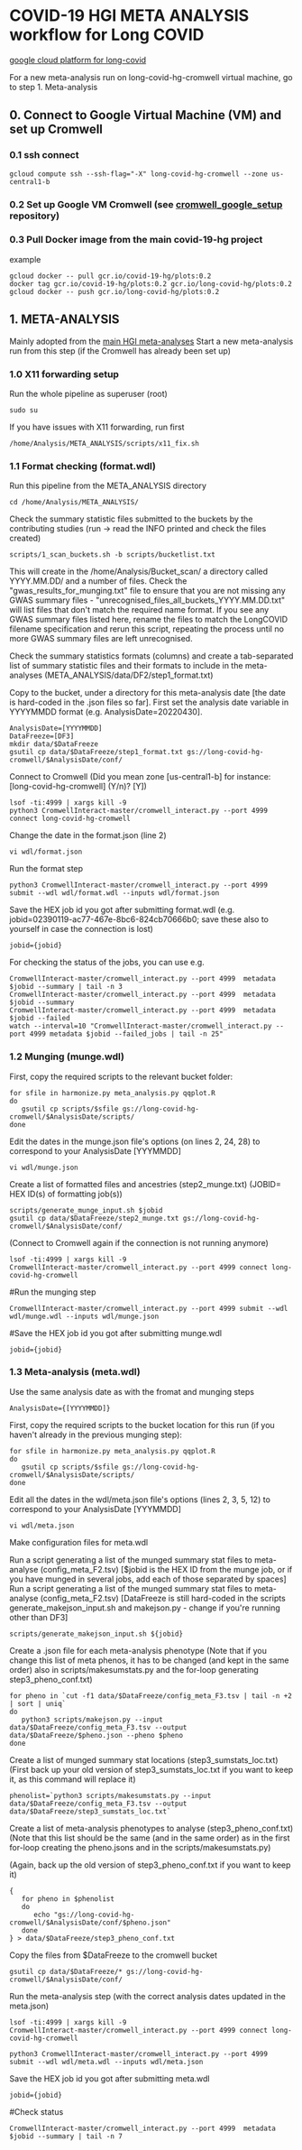 # COVID-19 HGI META ANALYSIS workflow for Long COVID

[google cloud platform for long-covid](https://console.cloud.google.com/home/dashboard?project=long-covid-hg)

For a new meta-analysis run on long-covid-hg-cromwell virtual machine, go to step 1. Meta-analysis

## 0. Connect to Google Virtual Machine (VM) and set up Cromwell

### 0.1 ssh connect 

`gcloud compute ssh --ssh-flag="-X" long-covid-hg-cromwell --zone us-central1-b`

### 0.2 Set up Google VM Cromwell (see [cromwell_google_setup](https://github.com/long-covid-hg/cromwell_google_setup) repository)

### 0.3 Pull Docker image from the main covid-19-hg project

example
```
gcloud docker -- pull gcr.io/covid-19-hg/plots:0.2
docker tag gcr.io/covid-19-hg/plots:0.2 gcr.io/long-covid-hg/plots:0.2
gcloud docker -- push gcr.io/long-covid-hg/plots:0.2
```

## 1. META-ANALYSIS
Mainly adopted from the [main HGI meta-analyses](https://github.com/covid19-hg/META_ANALYSIS)
Start a new meta-analysis run from this step (if the Cromwell has already been set up)

### 1.0 X11 forwarding setup

Run the whole pipeline as superuser (root)
```
sudo su
```

If you have issues with X11 forwarding, run first
```
/home/Analysis/META_ANALYSIS/scripts/x11_fix.sh
```

### 1.1 Format checking (format.wdl)

Run this pipeline from the META_ANALYSIS directory
```
cd /home/Analysis/META_ANALYSIS/
```

Check the summary statistic files submitted to the buckets by the contributing studies (run -> read the INFO printed and check the files created)
```
scripts/1_scan_buckets.sh -b scripts/bucketlist.txt
```
This will create in the /home/Analysis/Bucket_scan/ a directory called YYYY.MM.DD/ and a number of files. Check the "gwas_results_for_munging.txt" file to ensure that you are not missing any GWAS summary files - "unrecognised_files_all_buckets_YYYY.MM.DD.txt" will list files that don't match the required name format. If you see any GWAS summary files listed here, rename the files to match the LongCOVID filename specification and rerun this script, repeating the process until no more GWAS summary files are left unrecognised.

Check the summary statistics formats (columns) and create a tab-separated list of summary statistic files and their formats to include in the meta-analyses (META_ANALYSIS/data/DF2/step1_format.txt)

Copy to the bucket, under a directory for this meta-analysis date [the date is hard-coded in the .json files so far]. First set the analysis date variable in YYYYMMDD format (e.g. AnalysisDate=20220430].
```
AnalysisDate=[YYYYMMDD]
DataFreeze=[DF3]
mkdir data/$DataFreeze
gsutil cp data/$DataFreeze/step1_format.txt gs://long-covid-hg-cromwell/$AnalysisDate/conf/
```

Connect to Cromwell 
(Did you mean zone [us-central1-b] for instance: [long-covid-hg-cromwell] (Y/n)? [Y])
```
lsof -ti:4999 | xargs kill -9
python3 CromwellInteract-master/cromwell_interact.py --port 4999 connect long-covid-hg-cromwell
```

Change the date in the format.json (line 2)
```
vi wdl/format.json
```

Run the format step
```
python3 CromwellInteract-master/cromwell_interact.py --port 4999 submit --wdl wdl/format.wdl --inputs wdl/format.json
```

Save the HEX job id you got after submitting format.wdl (e.g. jobid=02390119-ac77-467e-8bc6-824cb70666b0; save these also to yourself in case the connection is lost)
```
jobid={jobid}
```

For checking the status of the jobs, you can use e.g.
```
CromwellInteract-master/cromwell_interact.py --port 4999  metadata $jobid --summary | tail -n 3
CromwellInteract-master/cromwell_interact.py --port 4999  metadata $jobid --summary 
CromwellInteract-master/cromwell_interact.py --port 4999  metadata $jobid --failed
watch --interval=10 "CromwellInteract-master/cromwell_interact.py --port 4999 metadata $jobid --failed_jobs | tail -n 25"
```

### 1.2 Munging (munge.wdl)

First, copy the required scripts to the relevant bucket folder:
```
for sfile in harmonize.py meta_analysis.py qqplot.R
do
   gsutil cp scripts/$sfile gs://long-covid-hg-cromwell/$AnalysisDate/scripts/
done
```
Edit the dates in the munge.json file's options (on lines 2, 24, 28) to correspond to your AnalysisDate [YYYMMDD]
```
vi wdl/munge.json
```

Create a list of formatted files and ancestries (step2_munge.txt) 
(JOBID= HEX ID(s) of formatting job(s))
```
scripts/generate_munge_input.sh $jobid
gsutil cp data/$DataFreeze/step2_munge.txt gs://long-covid-hg-cromwell/$AnalysisDate/conf/
```

(Connect to Cromwell again if the connection is not running anymore)
```
lsof -ti:4999 | xargs kill -9
CromwellInteract-master/cromwell_interact.py --port 4999 connect long-covid-hg-cromwell 
```

#Run the munging step
```
CromwellInteract-master/cromwell_interact.py --port 4999 submit --wdl wdl/munge.wdl --inputs wdl/munge.json
```

#Save the HEX job id you got after submitting munge.wdl 
```
jobid={jobid}
```

### 1.3 Meta-analysis (meta.wdl)

Use the same analysis date as with the fromat and munging steps
```
AnalysisDate={[YYYYMMDD]}
```

First, copy the required scripts to the bucket location for this run (if you haven't already in the previous munging step):
```
for sfile in harmonize.py meta_analysis.py qqplot.R
do
   gsutil cp scripts/$sfile gs://long-covid-hg-cromwell/$AnalysisDate/scripts/
done
```
Edit all the dates in the wdl/meta.json file's options (lines 2, 3, 5, 12) to correspond to your AnalysisDate [YYYMMDD]
```
vi wdl/meta.json
```

Make configuration files for meta.wdl

Run a script generating a list of the munged summary stat files to meta-analyse (config_meta_F2.tsv) [$jobid is the HEX ID from the munge job, or if you have munged in several jobs, add each of those separated by spaces] 
Run a script generating a list of the munged summary stat files to meta-analyse (config_meta_F2.tsv) 
[DataFreeze is still hard-coded in the scripts generate_makejson_input.sh and makejson.py - change if you're running other than DF3]
```
scripts/generate_makejson_input.sh ${jobid}
```

Create a .json file for each meta-analysis phenotype
(Note that if you change this list of meta phenos, it has to be changed (and kept in the same order) also in scripts/makesumstats.py and the for-loop generating step3_pheno_conf.txt) 
```
for pheno in `cut -f1 data/$DataFreeze/config_meta_F3.tsv | tail -n +2 | sort | uniq`
do
   python3 scripts/makejson.py --input data/$DataFreeze/config_meta_F3.tsv --output data/$DataFreeze/$pheno.json --pheno $pheno
done
```

Create a list of munged summary stat locations (step3_sumstats_loc.txt)
(First back up your old version of step3_sumstats_loc.txt if you want to keep it, as this command will replace it)
```
phenolist=`python3 scripts/makesumstats.py --input data/$DataFreeze/config_meta_F3.tsv --output data/$DataFreeze/step3_sumstats_loc.txt`
```

Create a list of meta-analysis phenotypes to analyse (step3_pheno_conf.txt) 
(Note that this list should be the same (and in the same order) as in the first for-loop creating the pheno.jsons and in the scripts/makesumstats.py)

(Again, back up the old version of step3_pheno_conf.txt if you want to keep it)
```
{
   for pheno in $phenolist
   do
      echo "gs://long-covid-hg-cromwell/$AnalysisDate/conf/$pheno.json"
   done
} > data/$DataFreeze/step3_pheno_conf.txt
```

Copy the files from $DataFreeze to the cromwell bucket 
```
gsutil cp data/$DataFreeze/* gs://long-covid-hg-cromwell/$AnalysisDate/conf/
```


Run the meta-analysis step (with the correct analysis dates updated in the meta.json)
```
lsof -ti:4999 | xargs kill -9
CromwellInteract-master/cromwell_interact.py --port 4999 connect long-covid-hg-cromwell 

python3 CromwellInteract-master/cromwell_interact.py --port 4999 submit --wdl wdl/meta.wdl --inputs wdl/meta.json
```

Save the HEX job id you got after submitting meta.wdl 
```
jobid={jobid}
```

#Check status
```
CromwellInteract-master/cromwell_interact.py --port 4999  metadata $jobid --summary | tail -n 7
```

